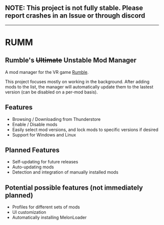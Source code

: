 ## NOTE: This project is not fully stable. Please report crashes in an Issue or through discord
---
# RUMM
## Rumble's ~~Ultimate~~ Unstable Mod Manager

A mod manager for the VR game [Rumble](https://store.steampowered.com/app/890550/RUMBLE/).

This project focuses mostly on working in the background. After adding mods to the list, the manager will automatically update them to the lastest version (can be disabled on a per-mod basis).

## Features
- Browsing / Downloading from Thunderstore
- Enable / Disable mods
- Easily select mod versions, and lock mods to specific versions if desired
- Support for Windows and Linux

## Planned Features
- Self-updating for future releases
- Auto-updating mods
- Detection and integration of manually installed mods

## Potential possible features (not immediately planned)
- Profiles for different sets of mods
- UI customization
- Automatically installing MelonLoader
